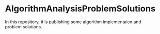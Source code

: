 # AlgorithmAnalysisProblemSolutions

In this repository, it is publishing some algorithm implementaion and problem solutions. 
